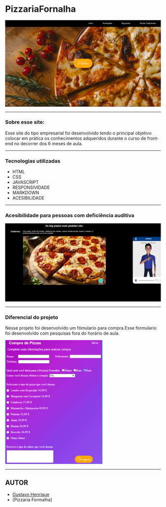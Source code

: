 # PizzariaFornalha

![](./imgReadme/TelaInicial.png)

---

### Sobre esse site:

Esse site do tipo empresarial foi desenvolvido tendo o principal objetivo colocar em prática os conhecimentos adqueridos durante o curso de front-end no decorrer dos 6 meses de aula.

---
### Tecnologias utilizadas

- HTML
- CSS
- JAVASCRIPT
- RESPONSIVIDADE
- MARKDOWN
- ACESIBILIDADE

---
### Acesibilidade para pessoas com  deficiência auditiva

![](./imgReadme/Libra.png)

---

### Diferencial do projeto

Nesse projeto foi desenvolvido um fómulario para compra.Esse formulario foi desenvolvido com pesquisas fora do horário de aula.

![](./imgReadme/Formulario.png)

---
## AUTOR

- [Gustavo Henrique](https://github.com/GustavoHenriqueProjects)
- [Pizzaria Formalha] 








